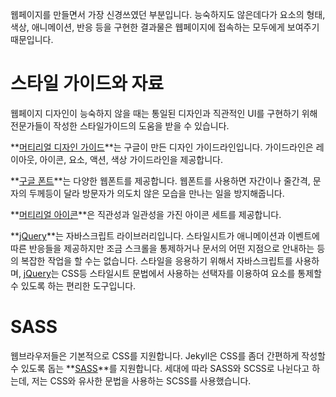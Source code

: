 ---
---
웹페이지를 만들면서 가장 신경쓰였던 부분입니다. 능숙하지도 않은데다가 요소의 형태, 색상, 애니메이션, 반응 등을 구현한 결과물은 웹페이지에 접속하는 모두에게 보여주기 때문입니다.

# 스타일 가이드와 자료
웹페이지 디자인이 능숙하지 않을 때는 통일된 디자인과 직관적인 UI를 구현하기 위해 전문가들이 작성한 스타일가이드의 도움을 받을 수 있습니다.

**[머티리얼 디자인 가이드]**는 구글이 만든 디자인 가이드라인입니다. 가이드라인은 레이아웃, 아이콘, 요소, 액션, 색상 가이드라인을 제공합니다.

**[구글 폰트]**는 다양한 웹폰트를 제공합니다. 웹폰트를 사용하면 자간이나 줄간격, 문자의 두께등이 달라 방문자가 의도치 않은 모습을 만나는 일을 방지해줍니다.

**[머티리얼 아이콘]**은 직관성과 일관성을 가진 아이콘 세트를 제공합니다.

**[jQuery]**는 자바스크립트 라이브러리입니다. 스타일시트가 애니메이션과 이벤트에 따른 반응들을 제공하지만 조금 스크롤을 통제하거나 문서의 어떤 지점으로 안내하는 등의 복잡한 작업을 할 수는 없습니다. 스타일을 응용하기 위해서 자바스크립트를 사용하며, [jQuery]는 CSS등 스타일시트 문법에서 사용하는 선택자를 이용하여 요소를 통제할 수 있도록 하는 편리한 도구입니다.

# SASS
웹브라우저들은 기본적으로 CSS를 지원합니다. Jekyll은 CSS를 좀더 간편하게 작성할 수 있도록 돕는 **[SASS]**를 지원합니다. 세대에 따라 SASS와 SCSS로 나뉜다고 하는데, 저는 CSS와 유사한 문법을 사용하는 SCSS를 사용했습니다.

[머티리얼 디자인 가이드]: https://material.io/design/
[머티리얼 아이콘]: https://material.io/tools/icons/
[구글 폰트]: https://fonts.google.com/
[jQuery]: https://jquery.com/
[SASS]: https://sass-lang.com/
